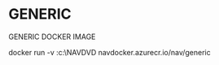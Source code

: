 # GENERIC

GENERIC DOCKER IMAGE

docker run -v <local NAV DVD folder>:c:\NAVDVD navdocker.azurecr.io/nav/generic
